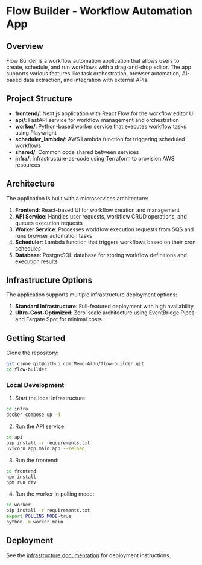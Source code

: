 # Flow Builder - Workflow Automation App

## Overview
Flow Builder is a workflow automation application that allows users to create, schedule, and run workflows with a drag-and-drop editor. The app supports various features like task orchestration, browser automation, AI-based data extraction, and integration with external APIs.

## Project Structure
- **frontend/**: Next.js application with React Flow for the workflow editor UI
- **api/**: FastAPI service for workflow management and orchestration
- **worker/**: Python-based worker service that executes workflow tasks using Playwright
- **scheduler_lambda/**: AWS Lambda function for triggering scheduled workflows
- **shared/**: Common code shared between services
- **infra/**: Infrastructure-as-code using Terraform to provision AWS resources

## Architecture
The application is built with a microservices architecture:

1. **Frontend**: React-based UI for workflow creation and management
2. **API Service**: Handles user requests, workflow CRUD operations, and queues execution requests
3. **Worker Service**: Processes workflow execution requests from SQS and runs browser automation tasks
4. **Scheduler**: Lambda function that triggers workflows based on their cron schedules
5. **Database**: PostgreSQL database for storing workflow definitions and execution results

## Infrastructure Options
The application supports multiple infrastructure deployment options:

1. **Standard Infrastructure**: Full-featured deployment with high availability
2. **Ultra-Cost-Optimized**: Zero-scale architecture using EventBridge Pipes and Fargate Spot for minimal costs

## Getting Started
Clone the repository:
```bash
git clone git@github.com:Memo-Aldu/flow-builder.git
cd flow-builder
```

### Local Development
1. Start the local infrastructure:
```bash
cd infra
docker-compose up -d
```

2. Run the API service:
```bash
cd api
pip install -r requirements.txt
uvicorn app.main:app --reload
```

3. Run the frontend:
```bash
cd frontend
npm install
npm run dev
```

4. Run the worker in polling mode:
```bash
cd worker
pip install -r requirements.txt
export POLLING_MODE=true
python -m worker.main
```

## Deployment
See the [infrastructure documentation](infra/README.md) for deployment instructions.
